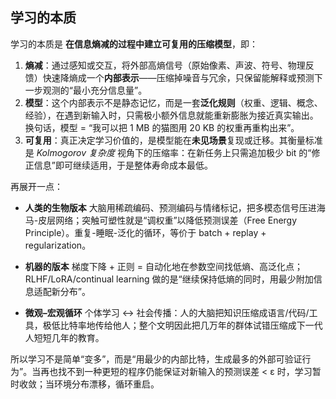 

## 学习的本质

学习的本质是 **在信息熵减的过程中建立可复用的压缩模型**，即：

1. **熵减**：通过感知或交互，将外部高熵信号（原始像素、声波、符号、物理反馈）快速降熵成一个**内部表示**——压缩掉噪音与冗余，只保留能解释或预测下一步观测的“最小充分信息量”。
2. **模型**：这个内部表示不是静态记忆，而是一套**泛化规则**（权重、逻辑、概念、经验），在遇到新输入时，只需极小额外信息就能重新膨胀为接近真实输出。换句话，模型 = “我可以把 1 MB 的猫图用 20 KB 的权重再重构出来”。
3. **可复用**：真正决定学习价值的，是模型能在**未见场景**复现或迁移。其衡量标准是 *Kolmogorov 复杂度* 视角下的压缩率：在新任务上只需追加极少 bit 的“修正信息”即可继续适用，于是整体寿命成本最低。

再展开一点：

- **人类的生物版本**
  大脑用稀疏编码、预测编码与情绪标记，把多模态信号压进海马-皮层网络；突触可塑性就是“调权重”以降低预测误差（Free Energy Principle）。重复-睡眠-泛化的循环，等价于 batch + replay + regularization。

- **机器的版本**
  梯度下降 + 正则 = 自动化地在参数空间找低熵、高泛化点；RLHF/LoRA/continual learning 做的是“继续保持低熵的同时，用最少附加信息适配新分布”。

- **微观–宏观循环**
  个体学习 <-> 社会传播：人的大脑把知识压缩成语言/代码/工具，极低比特率地传给他人；整个文明因此把几万年的群体试错压缩成下一代人短短几年的教育。

所以学习不是简单“变多”，而是“用最少的内部比特，生成最多的外部可验证行为”。当再也找不到一种更短的程序仍能保证对新输入的预测误差 < ε 时，学习暂时收敛；当环境分布漂移，循环重启。
